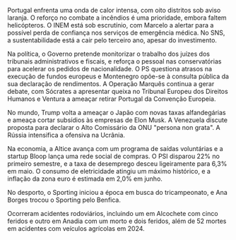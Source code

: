 Portugal enfrenta uma onda de calor intensa, com oito distritos sob aviso laranja. O reforço no combate a incêndios é uma prioridade, embora faltem helicópteros. O INEM está sob escrutínio, com Marcelo a alertar para a possível perda de confiança nos serviços de emergência médica. No SNS, a sustentabilidade está a cair pelo terceiro ano, apesar do investimento.

Na política, o Governo pretende monitorizar o trabalho dos juízes dos tribunais administrativos e fiscais, e reforça o pessoal nas conservatórias para acelerar os pedidos de nacionalidade. O PS questiona atrasos na execução de fundos europeus e Montenegro opõe-se à consulta pública da sua declaração de rendimentos. A Operação Marquês continua a gerar debate, com Sócrates a apresentar queixa no Tribunal Europeu dos Direitos Humanos e Ventura a ameaçar retirar Portugal da Convenção Europeia.

No mundo, Trump volta a ameaçar o Japão com novas taxas alfandegárias e ameaça cortar subsídios às empresas de Elon Musk. A Venezuela discute proposta para declarar o Alto Comissário da ONU "persona non grata". A Rússia intensifica a ofensiva na Ucrânia.

Na economia, a Altice avança com um programa de saídas voluntárias e a startup Bloop lança uma rede social de compras. O PSI disparou 22% no primeiro semestre, e a taxa de desemprego desceu ligeiramente para 6,3% em maio. O consumo de eletricidade atingiu um máximo histórico, e a inflação da zona euro é estimada em 2,0% em junho.

No desporto, o Sporting iniciou a época em busca do tricampeonato, e Ana Borges trocou o Sporting pelo Benfica.

Ocorreram acidentes rodoviários, incluindo um em Alcochete com cinco feridos e outro em Anadia com um morto e dois feridos, além de 52 mortes em acidentes com veículos agrícolas em 2024.
